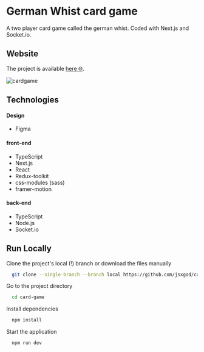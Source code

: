 
# German Whist card game

A two player card game called the german whist. Coded with Next.js and Socket.io.
## Website
The project is available [here 🌐](https://germanwhist-ksdev.herokuapp.com).

![cardgame](https://user-images.githubusercontent.com/22659815/172262217-f362c687-9471-46b2-af33-2994fb96c281.png)

## Technologies
#### Design
- Figma

#### front-end
- TypeScript
- Next.js
- React
- Redux-toolkit
- css-modules (sass)
- framer-motion

#### back-end

- TypeScript
- Node.js
- Socket.io


## Run Locally

Clone the project's local (!) branch or download the files manually

```bash
  git clone --single-branch --branch local https://github.com/jsxgod/card-game.git
```

Go to the project directory

```bash
  cd card-game
```

Install dependencies

```bash
  npm install
```

Start the application

```bash
  npm run dev
```

